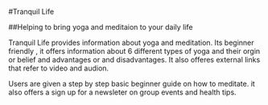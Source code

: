 #Tranquil Life

##Helping to bring yoga and meditaion to your daily life

Tranquil Life provides information about yoga and meditation. Its beginner friendly , it offers information about 6 different types of yoga and their orgin or belief and advantages or and disadvantages. It also offeres external links that refer to video and audion.

Users are given a step by step basic beginner guide on how to meditate. it also offers a sign up for a newsleter on group events and health tips.